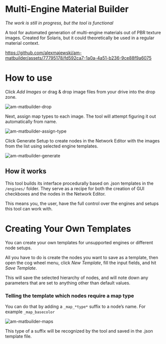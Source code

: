 # Multi-Engine Material Builder

_The work is still in progress, but the tool is functional_

A tool for automated generation of multi-engine materials out of PBR texture images. Created for Solaris, but it could theoretically be used in a regular material context.

https://github.com/alexmajewski/am-matbuilder/assets/77795178/fd592ca7-1a0a-4a51-b236-9ce88f9a6075

# How to use

Click *Add Images* or drag & drop image files from your drive into the drop zone.

![am-matbuilder-drop](https://github.com/alexmajewski/am-matbuilder/assets/77795178/319156dd-b749-4be0-b145-d25adce070f6)

Next, assign map types to each image. The tool will attempt figuring it out automatically from name.

![am-matbuilder-assign-type](https://github.com/alexmajewski/am-matbuilder/assets/77795178/251cbdcf-3c5e-4aa4-91df-8ab154dc1812)

Click Generate Setup to create nodes in the Network Editor with the images from the list using selected engine templates.

![am-matbuilder-generate](https://github.com/alexmajewski/am-matbuilder/assets/77795178/e919d69e-ce59-4ee7-97f1-f2f9c0efec0e)

## How it works

This tool builds its interface procedurally based on .json templates in the `/engines/` folder. They serve as a recipe for both the creation of GUI checkboxes and the nodes in the Network Editor.

This means you, the user, have the full control over the engines and setups this tool can work with.

# Creating Your Own Templates

You can create your own templates for unsupported engines or different node setups.

All you have to do is create the nodes you want to save as a template, then open the cog wheel menu, click *New Template*, fill the input fields, and hit *Save Template*.

This will save the selected hierarchy of nodes, and will note down any parameters that are set to anything other than default values.

### Telling the template which nodes require a map type

You can do that by adding a `_map_*type*` suffix to a node’s name. For example `_map_basecolor`

![am-matbuilder-maps](https://github.com/alexmajewski/am-matbuilder/assets/77795178/e6b283f1-ce5d-4a2e-bdf7-634e17279e46)

This type of a suffix will be recognized by the tool and saved in the .json template file.
